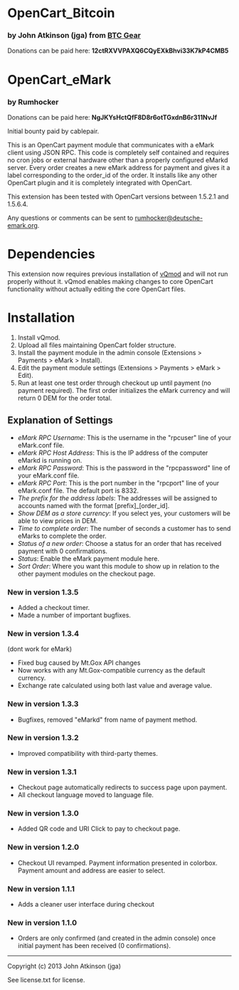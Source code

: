 # OpenCart_Bitcoin
### by John Atkinson (jga) from [BTC Gear](http://btcgear.com/)
Donations can be paid here: **12ctRXVVPAXQ6CQyEXkBhvi33K7kP4CMB5**

# OpenCart_eMark
### by Rumhocker
Donations can be paid here: **NgJKYsHctQfF8D8r6otTGxdnB6r311NvJf**

Initial bounty paid by cablepair.

This is an OpenCart payment module that communicates with a eMark client using JSON RPC.
This code is completely self contained and requires no cron jobs or external hardware other than a properly configured eMarkd server. Every order creates a new eMark address for payment and gives it a label corresponding to the order_id of the order. It installs like any other OpenCart plugin and it is completely integrated with OpenCart.

This extension has been tested with OpenCart versions between 1.5.2.1 and 1.5.6.4.

Any questions or comments can be sent to rumhocker@deutsche-emark.org.

# Dependencies

This extension now requires previous installation of [vQmod](https://code.google.com/p/vqmod/) and will not run properly without it. vQmod enables making changes to core OpenCart functionality without actually editing the core OpenCart files.

# Installation

1. Install vQmod.
2. Upload all files maintaining OpenCart folder structure.
3. Install the payment module in the admin console (Extensions > Payments > eMark > Install).
4. Edit the payment module settings (Extensions > Payments > eMark > Edit).
5. Run at least one test order through checkout up until payment (no payment required).  The first order initializes the eMark currency and will return 0 DEM for the order total.

## Explanation of Settings

* *eMark RPC Username*: This is the username in the "rpcuser" line of your eMark.conf file.
* *eMark RPC Host Address*: This is the IP address of the computer eMarkd is running on.
* *eMark RPC Password*: This is the password in the "rpcpassword" line of your eMark.conf file.
* *eMark RPC Port*: This is the port number in the "rpcport" line of your eMark.conf file.  The default port is 8332.
* *The prefix for the address labels*: The addresses will be assigned to accounts named with the format [prefix]_[order_id].
* *Show DEM as a store currency*: If you select yes, your customers will be able to view prices in DEM.
* *Time to complete order*: The number of seconds a customer has to send eMarks to complete the order.
* *Status of a new order*: Choose a status for an order that has received payment with 0 confirmations.
* *Status*: Enable the eMark payment module here.
* *Sort Order*: Where you want this module to show up in relation to the other payment modules on the checkout page.


### New in version 1.3.5

* Added a checkout timer.
* Made a number of important bugfixes.

### New in version 1.3.4
(dont work for eMark)
* Fixed bug caused by Mt.Gox API changes
* Now works with any Mt.Gox-compatible currency as the default currency.
* Exchange rate calculated using both last value and average value.


### New in version 1.3.3

* Bugfixes, removed "eMarkd" from name of payment method.

### New in version 1.3.2

* Improved compatibility with third-party themes.

### New in version 1.3.1

* Checkout page automatically redirects to success page upon payment.
* All checkout language moved to language file.

### New in version 1.3.0

* Added QR code and URI Click to pay to checkout page.

### New in version 1.2.0

* Checkout UI revamped. Payment information presented in colorbox. Payment amount and address are easier to select.

### New in version 1.1.1

* Adds a cleaner user interface during checkout

### New in version 1.1.0

* Orders are only confirmed (and created in the admin console) once initial payment has been received (0 confirmations).


* * *

Copyright (c) 2013 John Atkinson (jga)

See license.txt for license.